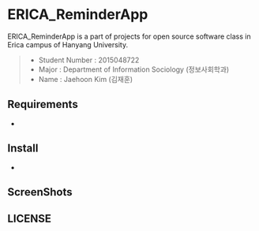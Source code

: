 # ERICA_ReminderApp

ERICA_ReminderApp is a part of projects for open source software class in Erica campus of Hanyang University.
>
> - Student Number : 2015048722
> - Major : Department of Information Sociology (정보사회학과)
> - Name : Jaehoon Kim (김재훈)

## Requirements
- 

## Install
- 

## ScreenShots

## LICENSE